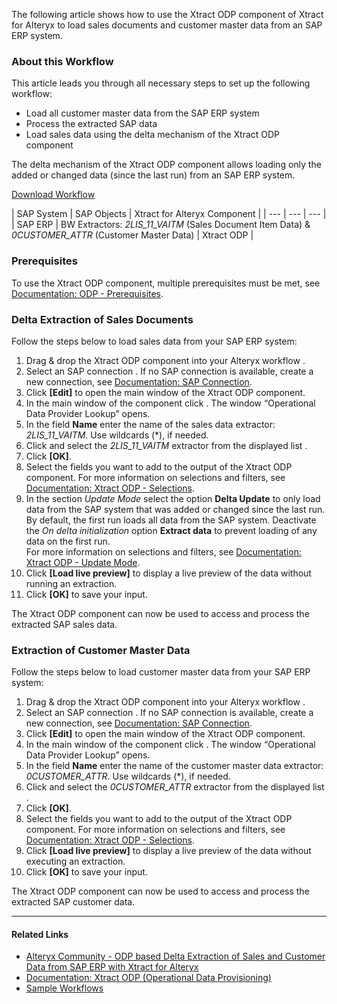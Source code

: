 The following article shows how to use the Xtract ODP component of Xtract for Alteryx to load sales documents and customer master data from an SAP ERP system.

### About this Workflow

This article leads you through all necessary steps to set up the following workflow:

- Load all customer master data from the SAP ERP system
- Process the extracted SAP data
- Load sales data using the delta mechanism of the Xtract ODP component

The delta mechanism of the Xtract ODP component allows loading only the added or changed data (since the last run) from an SAP ERP system.

[Download Workflow](../../assets/files/xfa/ODP-ERP-Delta.yxmd)

| SAP System | SAP Objects | Xtract for Alteryx Component | | --- | --- | --- | | SAP ERP | BW Extractors: *2LIS_11_VAITM* (Sales Document Item Data) & *0CUSTOMER_ATTR* (Customer Master Data) | Xtract ODP |

### Prerequisites

To use the Xtract ODP component, multiple prerequisites must be met, see [Documentation: ODP - Prerequisites](../../documentation/odp/#prerequisites).

### Delta Extraction of Sales Documents

Follow the steps below to load sales data from your SAP ERP system:

1. Drag & drop the Xtract ODP component into your Alteryx workflow .
1. Select an SAP connection . If no SAP connection is available, create a new connection, see [Documentation: SAP Connection](../../documentation/sap-connection/).
1. Click **[Edit]** to open the main window of the Xtract ODP component.
1. In the main window of the component click . The window “Operational Data Provider Lookup” opens.
1. In the field **Name** enter the name of the sales data extractor: *2LIS_11_VAITM*. Use wildcards (\*), if needed.
1. Click and select the *2LIS_11_VAITM* extractor from the displayed list .
1. Click **[OK]**.
1. Select the fields you want to add to the output of the Xtract ODP component. For more information on selections and filters, see [Documentation: Xtract ODP - Selections](../../documentation/odp/selections/).
1. In the section *Update Mode* select the option **Delta Update** to only load data from the SAP system that was added or changed since the last run. By default, the first run loads all data from the SAP system. Deactivate the *On delta initialization* option **Extract data** to prevent loading of any data on the first run.\
   For more information on selections and filters, see [Documentation: Xtract ODP - Update Mode](../../documentation/odp/update-mode/).
1. Click **[Load live preview]** to display a live preview of the data without running an extraction.
1. Click **[OK]** to save your input.

The Xtract ODP component can now be used to access and process the extracted SAP sales data.

### Extraction of Customer Master Data

Follow the steps below to load customer master data from your SAP ERP system:

1. Drag & drop the Xtract ODP component into your Alteryx workflow .
1. Select an SAP connection . If no SAP connection is available, create a new connection, see [Documentation: SAP Connection](../../documentation/sap-connection/).
1. Click **[Edit]** to open the main window of the Xtract ODP component.
1. In the main window of the component click . The window “Operational Data Provider Lookup” opens.
1. In the field **Name** enter the name of the customer master data extractor: *0CUSTOMER_ATTR*. Use wildcards (\*), if needed.
1. Click and select the *0CUSTOMER_ATTR* extractor from the displayed list .
1. Click **[OK]**.
1. Select the fields you want to add to the output of the Xtract ODP component. For more information on selections and filters, see [Documentation: Xtract ODP - Selections](../../documentation/odp/selections/).
1. Click **[Load live preview]** to display a live preview of the data without executing an extraction.
1. Click **[OK]** to save your input.

The Xtract ODP component can now be used to access and process the extracted SAP customer data.

______________________________________________________________________

#### Related Links

- [Alteryx Community - ODP based Delta Extraction of Sales and Customer Data from SAP ERP with Xtract for Alteryx](https://community.alteryx.com/t5/Community-Gallery/ODP-based-Delta-Extraction-of-Sales-and-Customer-Data-from-SAP/ta-p/1140120)
- [Documentation: Xtract ODP (Operational Data Provisioning)](../../documentation/odp/)
- [Sample Workflows](../../sample-workflows/)
